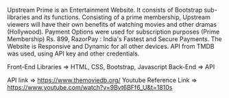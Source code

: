 Upstream Prime is an Entertainment Website. It consists of Bootstrap sub-libraries and its functions. Consisting of a prime membership, Upstream viewers will have their own benefits of watching movies and other dramas (Hollywood). Payment Options were used for subscription purposes (Prime Membership) Rs. 899, RazorPay : India's Fastest and Secure Payments. The Website is Responsive and Dynamic for all other devices. API from TMDB was used, using API key and other credentials.

Front-End Libraries => HTML, CSS, Bootstrap, Javascript
Back-End => API

API link => https://www.themoviedb.org/
Youtube Reference Link => https://www.youtube.com/watch?v=9Bvt6BFf6_U&t=1810s

